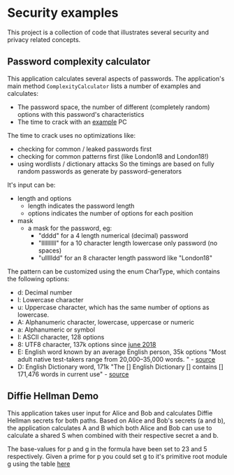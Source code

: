 # Security examples

This project is a collection of code that illustrates several security and privacy related concepts.


## Password complexity calculator

This application calculates several aspects of passwords. The application's main method ```ComplexityCalculator``` lists a number of examples and calculates:
* The password space, the number of different (completely random) options with this password's characteristics
* The time to crack with an [example](https://www.netmux.com/blog/how-to-build-a-password-cracking-rig) PC

The time to crack uses no optimizations like:
* checking for common / leaked passwords first
* checking for common patterns first (like London18 and London18!)
* using wordlists / dictionary attacks
So the timings are based on fully random passwords as generate by password-generators

It's input can be:
* length and options
  * length indicates the password length
  * options indicates the number of options for each position
* mask
  * a mask for the password, eg:
    * "dddd" for a 4 length numerical (decimal) password
    * "llllllllll" for a 10 character length lowercase only password (no spaces)
    * "ullllldd" for an 8 character length password like "London18"

The pattern can be customized using the enum CharType, which contains the following options:
* d: Decimal number
* l: Lowercase character
* u: Uppercase character, which has the same number of options as lowercase.
* A: Alphanumeric character, lowercase, uppercase or numeric
* a: Alphanumeric or symbol
* I: ASCII character, 128 options
* 8: UTF8 character, 137k options since [june 2018](http://www.babelstone.co.uk/Unicode/HowMany.html)
* E: English word known by an average English person, 35k options "Most adult native test-takers range from 20,000–35,000 words. " - [source](https://www.economist.com/johnson/2013/05/29/lexical-facts)
* D: English Dictionary word, 171k "The [] English Dictionary [] contains [] 171,476 words in current use" - [source](https://en.oxforddictionaries.com/explore/how-many-words-are-there-in-the-english-language/)


## Diffie Hellman Demo

This application takes user input for Alice and Bob and calculates Diffie Hellman secrets for both paths.
Based on Alice and Bob's secrets (a and b), the application calculates A and B which both Alice and Bob
can use to calculate a shared S when combined with their respective secret a and b.

The base-values for p and g in the formula have been set to 23 and 5 respectively.
Given a prime for p you could set g to it's primitive root module g using the table [here](https://en.wikipedia.org/wiki/Primitive_root_modulo_n)
 